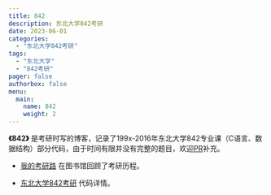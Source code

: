 ```yaml
---
title: 842
description: 东北大学842考研
date: 2023-06-01
categories:
  - "东北大学842考研"
tags:
  - "东北大学"
  - "842考研"
pager: false
authorbox: false
menu:
  main:
    name: 842
    weight: 2
---
```


**《842》** 是考研时写的博客，记录了199x-2016年东北大学842专业课（C语言、数据结构）部分代码，由于时间有限并没有完整的题目，欢迎[PR](https://github.com/wanglinteng/wanglinteng.github.io/pulls)补充。


+ [我的考研路](https://wanglinteng.github.io/post/我的考研路/) 在图书馆回顾了考研历程。


+ [东北大学842考研](https://wanglinteng.github.io/categories/东北大学842考研/) 代码详情。